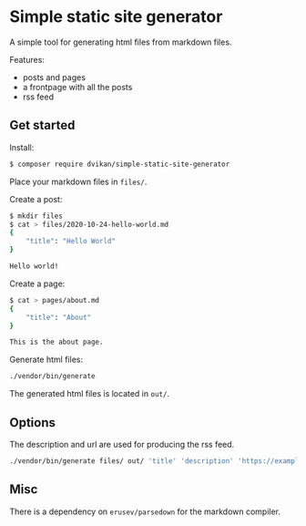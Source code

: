 # Simple static site generator

A simple tool for generating html files from markdown files.

Features:

* posts and pages
* a frontpage with all the posts
* rss feed

## Get started

Install:

```bash
$ composer require dvikan/simple-static-site-generator
```

Place your markdown files in `files/`.

Create a post:

```bash
$ mkdir files
$ cat > files/2020-10-24-hello-world.md
{
    "title": "Hello World"
}

Hello world!
```

Create a page:

```bash
$ cat > pages/about.md
{
    "title": "About"
}

This is the about page.
```

Generate html files:

```bash
./vendor/bin/generate
```

The generated html files is located in `out/`.

## Options

The description and url are used for producing the rss feed.

```bash
./vendor/bin/generate files/ out/ 'title' 'description' 'https://example.com'
```

## Misc

There is a dependency on `erusev/parsedown` for the markdown compiler.
